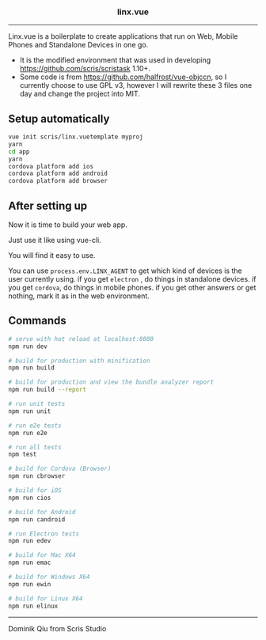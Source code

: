 <h3 align="center">linx.vue</h3>

---

Linx.vue is a boilerplate to create applications that run on Web, Mobile Phones and Standalone Devices in one go. 

- It is the modified environment that was used in developing <https://github.com/scris/scristask> 1.10+.
- Some code is from <https://github.com/halfrost/vue-objccn>, so I currently choose to use GPL v3, however I will rewrite these 3 files one day and change the project into MIT.

## Setup automatically

```bash
vue init scris/linx.vuetemplate myproj
yarn
cd app
yarn
cordova platform add ios
cordova platform add android
cordova platform add browser
```

## After setting up

Now it is time to build your web app.

Just use it like using vue-cli. 

You will find it easy to use.

You can use `process.env.LINX_AGENT` to get which kind of devices is the user currently using.
if you get `electron` , do things in standalone devices.
if you get `cordova`, do things in mobile phones.
if you get other answers or get nothing, mark it as in the web environment.


## Commands

``` bash
# serve with hot reload at localhost:8080
npm run dev

# build for production with minification
npm run build

# build for production and view the bundle analyzer report
npm run build --report

# run unit tests
npm run unit

# run e2e tests
npm run e2e

# run all tests
npm test

# build for Cordova (Browser)
npm run cbrowser

# build for iOS
npm run cios

# build for Android
npm run candroid

# run Electron tests
npm run edev

# build for Mac X64
npm run emac

# build for Windows X64
npm run ewin

# build for Linux X64
npm run elinux
```


---
Dominik Qiu from Scris Studio 
